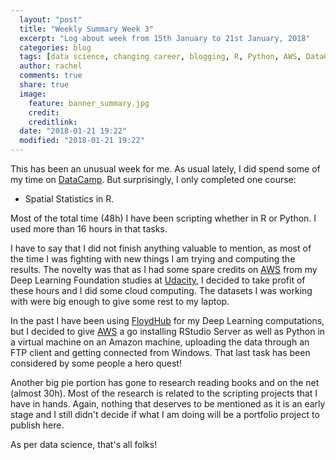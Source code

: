 ```yaml
---
  layout: "post"
  title: "Weekly Summary Week 3"
  excerpt: "Log about week from 15th January to 21st January, 2018"
  categories: blog
  tags: [data science, changing career, blogging, R, Python, AWS, DataCamp]
  author: rachel
  comments: true
  share: true
  image:
    feature: banner_summary.jpg
    credit:
    creditlink:
  date: "2018-01-21 19:22"
  modified: "2018-01-21 19:22"
---
```


This has been an unusual week for me. As usual lately, I did spend some of my time on [DataCamp][311043ca]. But surprisingly, I only completed one course:

- Spatial Statistics in R.

Most of the total time (48h) I have been scripting whether in R or Python. I used more than 16 hours in that tasks.

I have to say that I did not finish anything valuable to mention, as most of the time I was fighting with new things I am trying and computing the results.
The novelty was that as I had some spare credits on [AWS][f9496ea9] from my Deep Learning Foundation studies at [Udacity][1a539d8c], I decided to take profit of these hours and I did some cloud computing. The datasets I was working with were big enough to give some rest to my laptop.

  [f9496ea9]: https://aws.amazon.com/ "Amazon Web Server"
  [311043ca]: https://www.datacamp.com/ "DataCamp"
  [1a539d8c]: https://www.Udacity.com/ "Udacity"

In the past I have been using [FloydHub][c02f6e6a] for my Deep Learning computations, but I decided to give [AWS][f9496ea9] a go installing RStudio Server as well as Python in a virtual machine on an Amazon machine, uploading the data through an FTP client and getting connected from Windows. That last task has been considered by some people a hero quest!

  [c02f6e6a]: https://www.floydhub.com/ "FloydHub"

Another big pie portion has gone to research reading books and on the net (almost 30h). Most of the research is related to the scripting projects that I have in hands. Again, nothing that deserves to be mentioned as it is an early stage and I still didn't decide if what I am doing will be a portfolio project to publish here.

As per data science, that's all folks!
